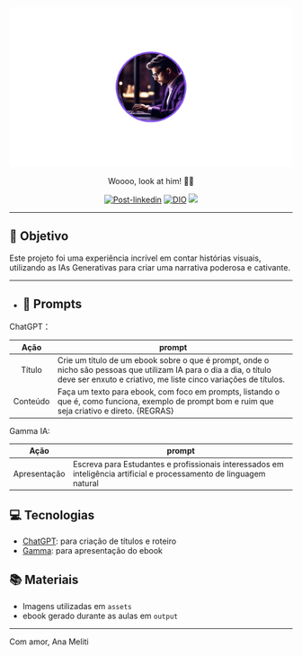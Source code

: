<p align="center">
<img 
    src="./assets/capa1.png"
    width="900"  
/>
</p>
<p align="center"> 
   Woooo, look at him! 👀​🔨​
</p> 
<p align="center">
<a href="https://linkedin.com/in/ana-meliti/"><img src="https://img.shields.io/badge/Project-Prompts-green" alt="Post-linkedin"></a>
<a href="https://dio.com.br"><img src="https://img.shields.io/badge/DIO-Bootcamp-blue" alt="DIO"></a>
<img src="https://img.shields.io/github/commit-activity/t/Anameliti/lab-natty-or-not/main?color=violet"> 

</p>

----

## 🎯​ Objetivo

Este projeto foi uma experiência incrível em contar histórias visuais, utilizando as IAs Generativas para criar uma narrativa poderosa e cativante.

----

- ## 🧠 Prompts
ChatGPT：

|   Ação   | prompt                                                                                                                                                                                                                                                                         |
| :------: | ------------------------------------------------------------------------------------------------------------------------------------------------------------------------------------------------------------------------------------------------------------------------------ |
|  Título  | Crie um título de um ebook sobre o que é prompt, onde o nicho são pessoas que utilizam IA para o dia a dia, o título deve ser enxuto e criativo, me liste cinco variações de títulos.                                                         |
| Conteúdo | Faça um texto para ebook, com foco em prompts, listando o que é, como funciona, exemplo de prompt bom e ruim que seja criativo e direto. {REGRAS} |

Gamma IA:

|   Ação   | prompt                                                                                                                                                                                                                                                                         |
| :------: | ------------------------------------------------------------------------------------------------------------------------------------------------------------------------------------------------------------------------------------------------------------------------------ |
|  Apresentação  | Escreva para Estudantes e profissionais interessados em inteligência artificial e processamento de linguagem natural  |


## 💻​ Tecnologias

- [ChatGPT](chatgpt.com): para criação de títulos e roteiro
- [Gamma](gammapp.com): para apresentação do ebook

## 📚 Materiais

- Imagens utilizadas em `assets`
- ebook gerado durante as aulas em `output`

----

Com amor, Ana Meliti 
